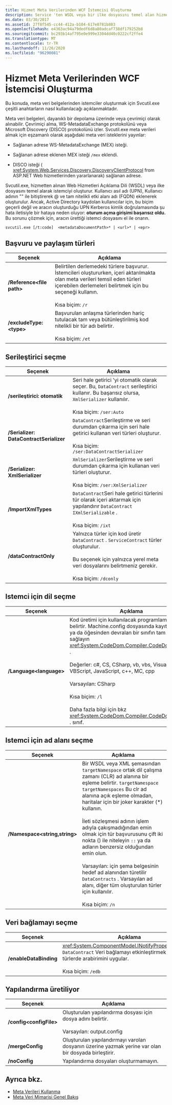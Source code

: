 ```yaml
---
title: Hizmet Meta Verilerinden WCF İstemcisi Oluşturma
description: Service 'ten WSDL veya bir ilke dosyasını temel alan hizmet meta verileri belgelerinden WFC istemcileri oluşturmak için kullanılan Svcutil.exe çeşitli anahtarları bulun.
ms.date: 03/30/2017
ms.assetid: 27f8f545-cc44-412a-b104-617e0781b803
ms.openlocfilehash: e4363ac94a79dedf6d8a80adcaf738df179252b8
ms.sourcegitcommit: bc293b14af795e0e999e3304dd40c0222cf2ffe4
ms.translationtype: MT
ms.contentlocale: tr-TR
ms.lasthandoff: 11/26/2020
ms.locfileid: "96290081"
---
```

# <a name="generating-a-wcf-client-from-service-metadata"></a>Hizmet Meta Verilerinden WCF İstemcisi Oluşturma

Bu konuda, meta veri belgelerinden istemciler oluşturmak için Svcutil.exe çeşitli anahtarların nasıl kullanılacağı açıklanmaktadır.  
  
 Meta veri belgeleri, dayanıklı bir depolama üzerinde veya çevrimiçi olarak alınabilir. Çevrimiçi alma, WS-MetadataExchange protokolünü veya Microsoft Discovery (DISCO) protokolünü izler. Svcutil.exe meta verileri almak için eşzamanlı olarak aşağıdaki meta veri isteklerini yayınlar:  
  
- Sağlanan adrese WS-MetadataExchange (MEX) isteği.  
  
- Sağlanan adrese eklenen MEX isteği `/mex` eklendi.  
  
- DISCO isteği ( <xref:System.Web.Services.Discovery.DiscoveryClientProtocol> from ASP.NET Web hizmetlerinden yararlanarak) sağlanan adrese.  
  
 Svcutil.exe, hizmetten alınan Web Hizmetleri Açıklama Dili (WSDL) veya ilke dosyasını temel alarak istemciyi oluşturur. Kullanıcı asıl adı (UPN), Kullanıcı adının "" ile bitiştirerek \@ ve tam nitelikli etki alanı adı (FQDN) eklenerek oluşturulur. Ancak, Active Directory kaydolan kullanıcılar için, bu biçim geçerli değil ve aracın oluşturduğu UPN Kerberos kimlik doğrulamasında şu hata iletisiyle bir hataya neden oluyor: **oturum açma girişimi başarısız oldu.** Bu sorunu çözmek için, aracın ürettiği istemci dosyasını el ile onarın.  
  
```console
svcutil.exe [/t:code]  <metadataDocumentPath>* | <url>* | <epr>  
```  
  
## <a name="referencing-and-sharing-types"></a>Başvuru ve paylaşım türleri  
  
|Seçenek|Açıklama|  
|------------|-----------------|  
|**/Reference\<file path>**|Belirtilen derlemedeki türlere başvurur. İstemcileri oluştururken, içeri aktarılmakta olan meta verileri temsil eden türleri içerebilen derlemeleri belirtmek için bu seçeneği kullanın.<br /><br /> Kısa biçim: `/r`|  
|**/excludeType:\<type>**|Başvurulan anlaşma türlerinden hariç tutulacak tam veya bütünleştirilmiş kod nitelikli bir tür adı belirtir.<br /><br /> Kısa biçim: `/et`|  
  
## <a name="choosing-a-serializer"></a>Serileştirici seçme  
  
|Seçenek|Açıklama|  
|------------|-----------------|  
|**/serileştirici: otomatik**|Seri hale getirici 'yi otomatik olarak seçer. Bu, `DataContract` serileştirici kullanır. Bu başarısız olursa, `XmlSerializer` kullanılır.<br /><br /> Kısa biçim: `/ser:Auto`|  
|**/Serializer: DataContractSerializer**|`DataContract`Serileştirme ve seri durumdan çıkarma için seri hale getirici kullanan veri türleri oluşturur.<br /><br /> Kısa biçim: `/ser:DataContractSerializer`|  
|**/Serializer: XmlSerializer**|`XmlSerializer`Serileştirme ve seri durumdan çıkarma için kullanan veri türleri oluşturur.<br /><br /> Kısa biçim: `/ser:XmlSerializer`|  
|**/ImportXmlTypes**|`DataContract`Seri hale getirici türlerini tür olarak içeri aktarmak için yapılandırır `DataContract` `IXmlSerializable` .<br /><br /> Kısa biçim: `/ixt`|  
|**/dataContractOnly**|Yalnızca türler için kod üretir `DataContract` . `ServiceContract` türler oluşturulur.<br /><br /> Bu seçenek için yalnızca yerel meta veri dosyalarını belirtmeniz gerekir.<br /><br /> Kısa biçim: `/dconly`|  
  
## <a name="choosing-a-language-for-the-client"></a>Istemci için dil seçme  
  
|Seçenek|Açıklama|  
|------------|-----------------|  
|**/Language\<language>**|Kod üretimi için kullanılacak programlama dilini belirtir. Machine.config dosyasında kayıtlı bir dil adı ya da öğesinden devralan bir sınıfın tam adını sağlayın <xref:System.CodeDom.Compiler.CodeDomProvider> .<br /><br /> Değerler: c#, CS, CSharp, vb, vbs, VisualBasic, VBScript, JavaScript, c++, MC, cpp<br /><br /> Varsayılan: CSharp<br /><br /> Kısa biçim: `/l`<br /><br /> Daha fazla bilgi için bkz <xref:System.CodeDom.Compiler.CodeDomProvider> . sınıf.|  
  
## <a name="choosing-a-namespace-for-the-client"></a>Istemci için ad alanı seçme  
  
|Seçenek|Açıklama|  
|------------|-----------------|  
|**/Namespace\<string,string>**|Bir WSDL veya XML şemasından `targetNamespace` ortak dil çalışma zamanı (CLR) ad alanına bir eşleme belirtir. `targetNamespace` `targetNamespaces` Bu clr ad alanına açık eşleme olmadan, haritalar için bir joker karakter (*) kullanın.<br /><br /> İleti sözleşmesi adının işlem adıyla çakışmadığından emin olmak için tür başvurusunu çift iki nokta () ile niteleyin `::` ya da adların benzersiz olduğundan emin olun.<br /><br /> Varsayılan: için şema belgesinin hedef ad alanından türetilir `DataContracts` . Varsayılan ad alanı, diğer tüm oluşturulan türler için kullanılır.<br /><br /> Kısa biçim: `/n`|  
  
## <a name="choosing-a-data-binding"></a>Veri bağlamayı seçme  
  
|Seçenek|Açıklama|  
|------------|-----------------|  
|**/enableDataBinding**|<xref:System.ComponentModel.INotifyPropertyChanged> `DataContract` Veri bağlamayı etkinleştirmek için tüm türlerde arabirimini uygular.<br /><br /> Kısa biçim: `/edb`|  
  
## <a name="generating-configuration"></a>Yapılandırma üretiliyor  
  
|Seçenek|Açıklama|  
|------------|-----------------|  
|**/config\<configFile>**|Oluşturulan yapılandırma dosyası için dosya adını belirtir.<br /><br /> Varsayılan: output.config|  
|**/mergeConfig**|Oluşturulan yapılandırmayı varolan dosyanın üzerine yazmak yerine var olan bir dosyada birleştirir.|  
|**/noConfig**|Yapılandırma dosyaları oluşturmamayın.|  
  
## <a name="see-also"></a>Ayrıca bkz.

- [Meta Verileri Kullanma](using-metadata.md)
- [Meta Veri Mimarisi Genel Bakış](metadata-architecture-overview.md)
